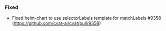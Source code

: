 ### Fixed

- Fixed helm-chart to use selectorLabels template for matchLabels #9358
  (<https://github.com/cvat-ai/cvat/pull/9358>)
